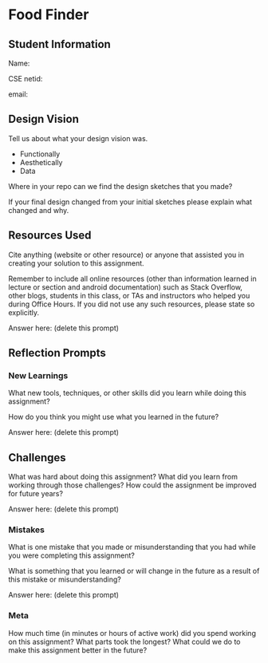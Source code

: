 # Food Finder

## Student Information
Name:

CSE netid:

email:

## Design Vision
Tell us about what your design vision was.
 - Functionally
 - Aesthetically
 - Data

Where in your repo can we find the design sketches that you made? 

If your final design changed from your initial sketches please explain what changed and why.

## Resources Used
Cite anything (website or other resource) or anyone that assisted you in creating your solution to this assignment.

Remember to include all online resources (other than information learned in lecture or section and android documentation) such as Stack Overflow, other blogs, students in this class, or TAs and instructors who helped you during Office Hours. If you did not use any such resources, please state so explicitly.

Answer here: (delete this prompt)

## Reflection Prompts

### New Learnings
What new tools, techniques, or other skills did you learn while doing this assignment?

How do you think you might use what you learned in the future?

Answer here: (delete this prompt)

## Challenges
What was hard about doing this assignment?
What did you learn from working through those challenges?
How could the assignment be improved for future years?

Answer here: (delete this prompt)

### Mistakes
What is one mistake that you made or misunderstanding that you had while you were completing this assignment?

What is something that you learned or will change in the future as a result of this mistake or misunderstanding?

Answer here: (delete this prompt)

### Meta
How much time (in minutes or hours of active work) did you spend working on this assignment? What parts took the longest?
What could we do to make this assignment better in the future?